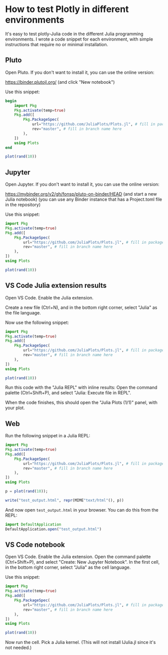 # How to test Plotly in different environments
It's easy to test plotly-Julia code in the different Julia programming environments. I wrote a code snippet for each environment, with simple instructions that require no or minimal installation.


## Pluto
Open Pluto. If you don't want to install it, you can use the online version:

https://binder.plutojl.org/ (and click "New notebook")




Use this snippet:

```julia
begin
    import Pkg
    Pkg.activate(temp=true)
    Pkg.add([
        Pkg.PackageSpec(
            url="https://github.com/JuliaPlots/Plots.jl", # fill in package URL
            rev="master", # fill in branch name here
        ),
    ])
    using Plots
end
```

```julia
plot(rand(10))
```




## Jupyter
Open Jupyter. If you don't want to install it, you can use the online version:

https://mybinder.org/v2/gh/fonsp/pluto-on-binder/HEAD (and start a new Julia notebook) (you can use any Binder instance that has a Project.toml file in the repository)


Use this snippet:

```julia
import Pkg
Pkg.activate(temp=true)
Pkg.add([
    Pkg.PackageSpec(
        url="https://github.com/JuliaPlots/Plots.jl", # fill in package URL
        rev="master", # fill in branch name here
    ),
])
using Plots
```

```julia
plot(rand(10))
```


## VS Code Julia extension results
Open VS Code. Enable the Julia extension.

Create a new file (Ctrl+N), and in the bottom right corner, select "Julia" as the file language.

Now use the following snippet:

```julia
import Pkg
Pkg.activate(temp=true)
Pkg.add([
    Pkg.PackageSpec(
        url="https://github.com/JuliaPlots/Plots.jl", # fill in package URL
        rev="master", # fill in branch name here
    ),
])
using Plots

plot(rand(10))
```


Run this code with the "Julia REPL" with inline results: Open the command palette (Ctrl+Shift+P), and select "Julia: Execute file in REPL".

When the code finishes, this should open the "Julia Plots (1/1)" panel, with your plot.




## Web
Run the following snippet in a Julia REPL:



```julia
import Pkg
Pkg.activate(temp=true)
Pkg.add([
    Pkg.PackageSpec(
        url="https://github.com/JuliaPlots/Plots.jl", # fill in package URL
        rev="master", # fill in branch name here
    ),
])
using Plots
```

```julia
p = plot(rand(10));
```

```julia
write("test_output.html", repr(MIME"text/html"(), p))
```

And now open `test_output.html` in your browser. You can do this from the REPL:

```julia
import DefaultApplication
DefaultApplication.open("test_output.html")
```



## VS Code notebook

Open VS Code. Enable the Julia extension. Open the command palette (Ctrl+Shift+P), and select "Create: New Jupyter Notebook". In the first cell, in the bottom right corner, select "Julia" as the cell language.

Use this snippet:

```julia
import Pkg
Pkg.activate(temp=true)
Pkg.add([
    Pkg.PackageSpec(
        url="https://github.com/JuliaPlots/Plots.jl", # fill in package URL
        rev="master", # fill in branch name here
    ),
])
using Plots
```

```julia
plot(rand(10))
```

Now run the cell. Pick a Julia kernel. (This will not install IJulia.jl since it's not needed.)



